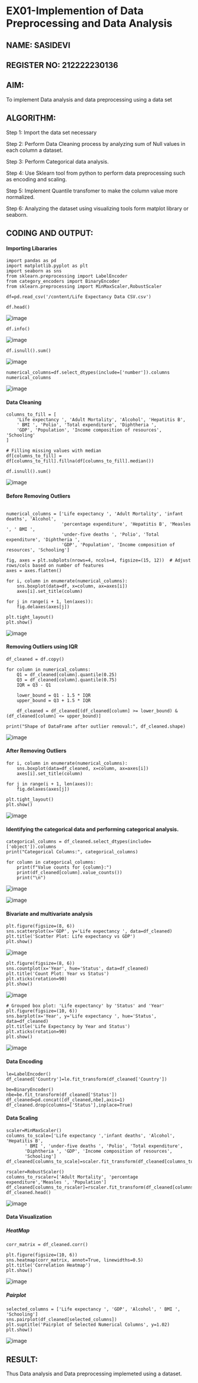 # EX01-Implemention of  Data Preprocessing and Data Analysis
## NAME: SASIDEVI
## REGISTER NO: 212222230136
## AIM:
To implement Data analysis and data preprocessing using a data set

## ALGORITHM:
Step 1: Import the data set necessary

Step 2: Perform Data Cleaning process by analyzing sum of Null values in each column a dataset.

Step 3: Perform Categorical data analysis.

Step 4: Use Sklearn tool from python to perform data preprocessing such as encoding and scaling.

Step 5: Implement Quantile transfomer to make the column value more normalized.

Step 6: Analyzing the dataset using visualizing tools form matplot library or seaborn.

## CODING AND OUTPUT:
#### Importing Libararies
```
import pandas as pd
import matplotlib.pyplot as plt
import seaborn as sns
from sklearn.preprocessing import LabelEncoder
from category_encoders import BinaryEncoder
from sklearn.preprocessing import MinMaxScaler,RobustScaler

df=pd.read_csv('/content/Life Expectancy Data CSV.csv')
```
```
df.head()
```
![image](https://github.com/user-attachments/assets/be925140-faad-4599-ae44-7d23401ce110)

```
df.info()
```
![image](https://github.com/user-attachments/assets/e5e9f747-13f6-4993-9d28-5bb7eb73a2f1)

```
df.isnull().sum()
```
![image](https://github.com/user-attachments/assets/a9554897-7c38-4be8-b4ad-456ba4bd77a6)

```
numerical_columns=df.select_dtypes(include=['number']).columns
numerical_columns
```
![image](https://github.com/user-attachments/assets/25677ee4-77d3-4f25-a84b-dc8e634feb03)
#### Data Cleaning
```
columns_to_fill = [
    'Life expectancy ', 'Adult Mortality', 'Alcohol', 'Hepatitis B',
    ' BMI ', 'Polio', 'Total expenditure', 'Diphtheria ',
    'GDP', 'Population', 'Income composition of resources', 'Schooling'
]

# Filling missing values with median
df[columns_to_fill] = df[columns_to_fill].fillna(df[columns_to_fill].median())

df.isnull().sum()
```
![image](https://github.com/user-attachments/assets/0c5009d1-7382-4996-919b-115a51d1c391)
#### Before Removing Outliers
```

numerical_columns = ['Life expectancy ', 'Adult Mortality', 'infant deaths', 'Alcohol', 
                     'percentage expenditure', 'Hepatitis B', 'Measles ', ' BMI ', 
                     'under-five deaths ', 'Polio', 'Total expenditure', 'Diphtheria ', 
                     'GDP', 'Population', 'Income composition of resources', 'Schooling']

fig, axes = plt.subplots(nrows=4, ncols=4, figsize=(15, 12))  # Adjust rows/cols based on number of features
axes = axes.flatten()

for i, column in enumerate(numerical_columns):
    sns.boxplot(data=df, x=column, ax=axes[i])
    axes[i].set_title(column)

for j in range(i + 1, len(axes)):
    fig.delaxes(axes[j])

plt.tight_layout()
plt.show()
```
![image](https://github.com/user-attachments/assets/ef8a5571-a4da-41f6-9f69-420ccf7fa161)
#### Removing Outliers using IQR 
```
df_cleaned = df.copy()

for column in numerical_columns:
    Q1 = df_cleaned[column].quantile(0.25)
    Q3 = df_cleaned[column].quantile(0.75)
    IQR = Q3 - Q1

    lower_bound = Q1 - 1.5 * IQR
    upper_bound = Q3 + 1.5 * IQR

    df_cleaned = df_cleaned[(df_cleaned[column] >= lower_bound) & (df_cleaned[column] <= upper_bound)]

print("Shape of DataFrame after outlier removal:", df_cleaned.shape)
```
![image](https://github.com/user-attachments/assets/72429801-7766-4891-ae43-98cb400bd501)
#### After Removing Outliers
```
for i, column in enumerate(numerical_columns):
    sns.boxplot(data=df_cleaned, x=column, ax=axes[i])
    axes[i].set_title(column)

for j in range(i + 1, len(axes)):
    fig.delaxes(axes[j])

plt.tight_layout()
plt.show()

```
![image](https://github.com/user-attachments/assets/342aabd9-6119-44ce-81b0-6b122594c11f)
#### Identifying the categorical data and performing categorical analysis.
```
categorical_columns = df_cleaned.select_dtypes(include=['object']).columns
print("Categorical Columns:", categorical_columns)

for column in categorical_columns:
    print(f"Value counts for {column}:")
    print(df_cleaned[column].value_counts())
    print("\n")
```
![image](https://github.com/user-attachments/assets/88311d42-9df6-4b9f-b6eb-2d2c9141da83)

![image](https://github.com/user-attachments/assets/160c52de-8193-4b24-864c-666511c19c6b)
#### Bivariate and multivariate analysis
```
plt.figure(figsize=(8, 6))
sns.scatterplot(x='GDP', y='Life expectancy ', data=df_cleaned)
plt.title('Scatter Plot: Life expectancy vs GDP')
plt.show()
```
![image](https://github.com/user-attachments/assets/56330c90-ea8e-413a-893e-61231652bbf3)
```
plt.figure(figsize=(8, 6))
sns.countplot(x='Year', hue='Status', data=df_cleaned)
plt.title('Count Plot: Year vs Status')
plt.xticks(rotation=90)
plt.show()
```
![image](https://github.com/user-attachments/assets/e2c54d5f-dd7e-46a2-a931-bea92bbe76d2)
```
# Grouped box plot: 'Life expectancy' by 'Status' and 'Year'
plt.figure(figsize=(10, 6))
sns.barplot(x='Year', y='Life expectancy ', hue='Status', data=df_cleaned)
plt.title('Life Expectancy by Year and Status')
plt.xticks(rotation=90)
plt.show()
```
![image](https://github.com/user-attachments/assets/3d9eeb64-b06d-4237-9edc-55e399039051)
#### Data Encoding
```
le=LabelEncoder()
df_cleaned['Country']=le.fit_transform(df_cleaned['Country'])

be=BinaryEncoder()
nbe=be.fit_transform(df_cleaned['Status'])
df_cleaned=pd.concat([df_cleaned,nbe],axis=1)
df_cleaned.drop(columns=['Status'],inplace=True)
```
#### Data Scaling
```
scaler=MinMaxScaler()
columns_to_scale=['Life expectancy ','infant deaths', 'Alcohol', 'Hepatitis B',
       ' BMI ', 'under-five deaths ', 'Polio', 'Total expenditure',
       'Diphtheria ', 'GDP', 'Income composition of resources',
       'Schooling']
df_cleaned[columns_to_scale]=scaler.fit_transform(df_cleaned[columns_to_scale])

rscaler=RobustScaler()
columns_to_rscaler=['Adult Mortality', 'percentage expenditure','Measles ', 'Population']
df_cleaned[columns_to_rscaler]=rscaler.fit_transform(df_cleaned[columns_to_rscaler])
df_cleaned.head()
```
![image](https://github.com/user-attachments/assets/23f76385-39f3-488a-84fe-6da68d1add7c)
#### Data Visualization
##### HeatMap
```
corr_matrix = df_cleaned.corr()

plt.figure(figsize=(10, 6))
sns.heatmap(corr_matrix, annot=True, linewidths=0.5)
plt.title('Correlation Heatmap')
plt.show()
```
![image](https://github.com/user-attachments/assets/484101a0-62d4-4498-9f57-35fdc12521f2)
##### Pairplot
```
selected_columns = ['Life expectancy ', 'GDP', 'Alcohol', ' BMI ', 'Schooling']
sns.pairplot(df_cleaned[selected_columns])
plt.suptitle('Pairplot of Selected Numerical Columns', y=1.02)
plt.show()
```
![image](https://github.com/user-attachments/assets/b2c15296-7e41-43c5-97b0-06edd966b559)


## RESULT:
Thus Data analysis and Data preprocessing implemeted using a dataset.
